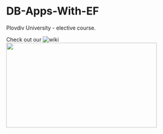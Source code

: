 # DB-Apps-With-EF
Plovdiv University - elective course. 

Check out our  ![wiki](https://raw.githubusercontent.com/BaiGanio/PU-DB-Apps-With-EF/master/repo-images/BG%20Wiki.png)
<a href="http://tinyurl.com/angularjsjumpstart">
    <img height="225" width="400" src="CustomerManager/Content/images/CourseLogoYellow.png" border="0" />
</a>
